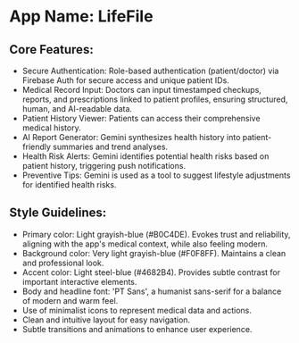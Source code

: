 # **App Name**: LifeFile

## Core Features:

- Secure Authentication: Role-based authentication (patient/doctor) via Firebase Auth for secure access and unique patient IDs.
- Medical Record Input: Doctors can input timestamped checkups, reports, and prescriptions linked to patient profiles, ensuring structured, human, and AI-readable data.
- Patient History Viewer: Patients can access their comprehensive medical history.
- AI Report Generator: Gemini synthesizes health history into patient-friendly summaries and trend analyses.
- Health Risk Alerts: Gemini identifies potential health risks based on patient history, triggering push notifications.
- Preventive Tips: Gemini is used as a tool to suggest lifestyle adjustments for identified health risks.

## Style Guidelines:

- Primary color: Light grayish-blue (#B0C4DE). Evokes trust and reliability, aligning with the app's medical context, while also feeling modern.
- Background color: Very light grayish-blue (#F0F8FF). Maintains a clean and professional look.
- Accent color: Light steel-blue (#4682B4). Provides subtle contrast for important interactive elements.
- Body and headline font: 'PT Sans', a humanist sans-serif for a balance of modern and warm feel.
- Use of minimalist icons to represent medical data and actions.
- Clean and intuitive layout for easy navigation.
- Subtle transitions and animations to enhance user experience.